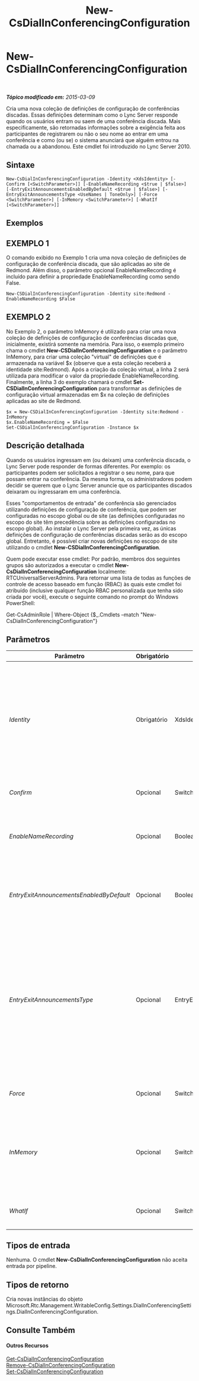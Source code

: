 ﻿---
title: New-CsDialInConferencingConfiguration
TOCTitle: New-CsDialInConferencingConfiguration
ms:assetid: ac0b6e22-3883-4884-aa94-18f4029c7f1e
ms:mtpsurl: https://technet.microsoft.com/pt-br/library/Gg412816(v=OCS.15)
ms:contentKeyID: 49307784
ms.date: 05/19/2016
mtps_version: v=OCS.15
ms.translationtype: HT
---

# New-CsDialInConferencingConfiguration

 

_**Tópico modificado em:** 2015-03-09_

Cria uma nova coleção de definições de configuração de conferências discadas. Essas definições determinam como o Lync Server responde quando os usuários entram ou saem de uma conferência discada. Mais especificamente, são retornadas informações sobre a exigência feita aos participantes de registrarem ou não o seu nome ao entrar em uma conferência e como (ou se) o sistema anunciará que alguém entrou na chamada ou a abandonou. Este cmdlet foi introduzido no Lync Server 2010.

## Sintaxe

    New-CsDialInConferencingConfiguration -Identity <XdsIdentity> [-Confirm [<SwitchParameter>]] [-EnableNameRecording <$true | $false>] [-EntryExitAnnouncementsEnabledByDefault <$true | $false>] [-EntryExitAnnouncementsType <UseNames | ToneOnly>] [-Force <SwitchParameter>] [-InMemory <SwitchParameter>] [-WhatIf [<SwitchParameter>]]

## Exemplos

## EXEMPLO 1

O comando exibido no Exemplo 1 cria uma nova coleção de definições de configuração de conferência discada, que são aplicadas ao site de Redmond. Além disso, o parâmetro opcional EnableNameRecording é incluído para definir a propriedade EnableNameRecording como sendo False.

    New-CSDialInConferencingConfiguration -Identity site:Redmond -EnableNameRecording $False

## EXEMPLO 2

No Exemplo 2, o parâmetro InMemory é utilizado para criar uma nova coleção de definições de configuração de conferências discadas que, inicialmente, existirá somente na memória. Para isso, o exemplo primeiro chama o cmdlet **New-CSDialInConferencingConfiguration** e o parâmetro InMemory, para criar uma coleção "virtual" de definições que é armazenada na variável $x (observe que a esta coleção receberá a identidade site:Redmond). Após a criação da coleção virtual, a linha 2 será utilizada para modificar o valor da propriedade EnableNameRecording. Finalmente, a linha 3 do exemplo chamará o cmdlet **Set-CSDialInConferencingConfiguration** para transformar as definições de configuração virtual armazenadas em $x na coleção de definições aplicadas ao site de Redmond.

    $x = New-CSDialInConferencingConfiguration -Identity site:Redmond -InMemory
    $x.EnableNameRecording = $False
    Set-CSDialInConferencingConfiguration -Instance $x

## Descrição detalhada

Quando os usuários ingressam em (ou deixam) uma conferência discada, o Lync Server pode responder de formas diferentes. Por exemplo: os participantes podem ser solicitados a registrar o seu nome, para que possam entrar na conferência. Da mesma forma, os administradores podem decidir se querem que o Lync Server anuncie que os participantes discados deixaram ou ingressaram em uma conferência.

Esses "comportamentos de entrada" de conferência são gerenciados utilizando definições de configuração de conferência, que podem ser configuradas no escopo global ou de site (as definições configuradas no escopo do site têm precedência sobre as definições configuradas no escopo global). Ao instalar o Lync Server pela primeira vez, as únicas definições de configuração de conferências discadas serão as do escopo global. Entretanto, é possível criar novas definições no escopo de site utilizando o cmdlet **New-CSDialInConferencingConfiguration**.

Quem pode executar esse cmdlet: Por padrão, membros dos seguintes grupos são autorizados a executar o cmdlet **New-CsDialInConferencingConfiguration** localmente: RTCUniversalServerAdmins. Para retornar uma lista de todas as funções de controle de acesso baseado em função (RBAC) às quais este cmdlet foi atribuído (inclusive qualquer função RBAC personalizada que tenha sido criada por você), execute o seguinte comando no prompt do Windows PowerShell:

Get-CsAdminRole | Where-Object {$\_.Cmdlets –match "New-CsDialInConferencingConfiguration"}

## Parâmetros


<table>
<colgroup>
<col style="width: 25%" />
<col style="width: 25%" />
<col style="width: 25%" />
<col style="width: 25%" />
</colgroup>
<thead>
<tr class="header">
<th>Parâmetro</th>
<th>Obrigatório</th>
<th>Tipo</th>
<th>Descrição</th>
</tr>
</thead>
<tbody>
<tr class="odd">
<td><p><em>Identity</em></p></td>
<td><p>Obrigatório</p></td>
<td><p>XdsIdentity</p></td>
<td><p>Indica a identidade das definições de configuração de conferência discada a serem criadas. Como essas definições podem ser criadas apenas no escopo de site, utilize uma sintaxe similar a essa, com o prefixo &quot;site:&quot; seguidos pelo nome do site: -Identity site:Redmond.</p>
<p>Observe que só pode haver um conjunto de definições de configuração de conferência discada por site. O comando no exemplo falhará se já existir uma coleção de definições com a identidade site:Redmond.</p></td>
</tr>
<tr class="even">
<td><p><em>Confirm</em></p></td>
<td><p>Opcional</p></td>
<td><p>SwitchParameter</p></td>
<td><p>Solicita confirmação antes da execução do comando.</p></td>
</tr>
<tr class="odd">
<td><p><em>EnableNameRecording</em></p></td>
<td><p>Opcional</p></td>
<td><p>Boolean</p></td>
<td><p>Determina se os usuários serão solicitados ou não a registrar os seus nomes antes de entrar na conferência. Defina como True ($True), para solicitar o registro de nome; defina como False ($False), para ignorar o registro de nome. O valor padrão é True.</p></td>
</tr>
<tr class="even">
<td><p><em>EntryExitAnnouncementsEnabledByDefault</em></p></td>
<td><p>Opcional</p></td>
<td><p>Boolean</p></td>
<td><p>Se este parâmetro for definido como True, anúncios serão emitidos a cada vez que um participante entrar ou deixar uma conferência. Se definido como False (o valor padrão), não serão emitidos anúncios de entrada ou saída.</p></td>
</tr>
<tr class="odd">
<td><p><em>EntryExitAnnouncementsType</em></p></td>
<td><p>Opcional</p></td>
<td><p>EntryExitAnnouncementsType</p></td>
<td><p>Indica a ação tomada pelo sistema a qualquer momento em que um participante entrar ou deixar uma conferência. Os valores válidos são:</p>
<p>UseNames. O nome da pessoa será anunciado toda vez que entrar ou deixar uma conferência (por exemplo: &quot;Ken Myer está deixando a conferência&quot;).</p>
<p>ToneOnly. Um tom será emitido a cada vez que um participante entrar ou deixar uma conferência.</p>
<p>O valor padrão é UseNames. Observe que os comunicados serão emitidos apenas se a propriedade EntryExitAnnouncementsEnabledByDefault for definida como True.</p></td>
</tr>
<tr class="even">
<td><p><em>Force</em></p></td>
<td><p>Opcional</p></td>
<td><p>SwitchParameter</p></td>
<td><p>Suprime a exibição de qualquer mensagem de erro não-fatal que possa ocorrer durante a execução do comando.</p></td>
</tr>
<tr class="odd">
<td><p><em>InMemory</em></p></td>
<td><p>Opcional</p></td>
<td><p>SwitchParameter</p></td>
<td><p>Cria uma referência de objeto, sem na verdade executar o objeto como uma alteração permanente. Se a saída deste cmdlet for atribuída, chamando-o com este parâmetro a uma variável, você poderá realizar alterações às propriedades da referência do objeto e executar estas alterações, chamando-se o cmdlet coincidente Set- deste cmdlet.</p></td>
</tr>
<tr class="even">
<td><p><em>WhatIf</em></p></td>
<td><p>Opcional</p></td>
<td><p>SwitchParameter</p></td>
<td><p>Descreve o que aconteceria se o comando fosse executado sem ser executado de fato.</p></td>
</tr>
</tbody>
</table>


## Tipos de entrada

Nenhuma. O cmdlet **New-CsDialInConferencingConfiguration** não aceita entrada por pipeline.

## Tipos de retorno

Cria novas instâncias do objeto Microsoft.Rtc.Management.WritableConfig.Settings.DialInConferencingSettings.DialInConferencingConfiguration.

## Consulte Também

#### Outros Recursos

[Get-CsDialInConferencingConfiguration](get-csdialinconferencingconfiguration.md)  
[Remove-CsDialInConferencingConfiguration](remove-csdialinconferencingconfiguration.md)  
[Set-CsDialInConferencingConfiguration](set-csdialinconferencingconfiguration.md)

